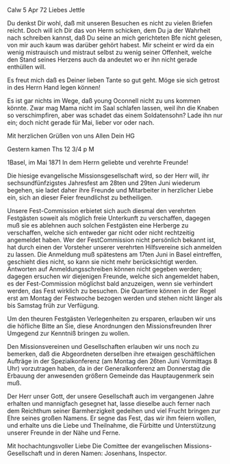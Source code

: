  Calw 5 Apr 72
Liebes Jettle

Du denkst Dir wohl, daß mit unseren Besuchen es nicht zu vielen Briefen reicht. Doch will ich Dir das von Herm schicken, dem Du ja der Wahrheit nach schreiben kannst, daß Du seine an mich gerichteten Bfe nicht gelesen, von mir auch kaum was darüber gehört habest. Mir scheint er wird da ein wenig mistrauisch und mistraut selbst zu wenig seiner Offenheit, welche den Stand seines Herzens auch da andeutet wo er ihn nicht gerade enthüllen will.

Es freut mich daß es Deiner lieben Tante so gut geht. Möge sie sich getrost in des Herrn Hand legen können!

Es ist gar nichts im Wege, daß young Oconnell nicht zu uns kommen könnte. Zwar mag Mama nicht im Saal schlafen lassen, weil ihn die Knaben so verschimpfiren, aber was schadet das einem Soldatensohn? Lade ihn nur ein; doch nicht gerade für Mai, lieber vor oder nach.

Mit herzlichen Grüßen von uns Allen
 Dein HG

Gestern kamen Ths 12 3/4 p M


 1Basel, im Mai 1871
In dem Herrn geliebte und verehrte Freunde!

Die hiesige evangelische Missionsgesellschaft wird, so der Herr will, ihr sechsundfünfzigstes Jahresfest am 28ten und 29ten Juni wiederum begehen, sie ladet daher ihre Freunde und Mitarbeiter in herzlicher Liebe ein, sich an dieser Feier freundlichst zu betheiligen.

Unsere Fest-Commission erbietet sich auch diesmal den verehrten Festgästen soweit als möglich freie Unterkunft zu verschaffen, dagegen muß sie es ablehnen auch solchen Festgästen eine Herberge zu verschaffen, welche sich entweder gar nicht oder nicht rechtzeitig angemeldet haben. Wer der FestCommission nicht persönlich bekannt ist, hat durch einen der Vorsteher unserer verehrten Hilfsvereine sich anmelden zu lassen. Die Anmeldung muß spätestens am 17ten Juni in Basel eintreffen, geschieht dies nicht, so kann sie nicht mehr berücksichtigt werden. Antworten auf Anmeldungsschreiben können nicht gegeben werden; dagegen ersuchen wir diejenigen Freunde, welche sich angemeldet haben, es der Fest-Commission möglichst bald anzuzeigen, wenn sie verhindert werden, das Fest wirklich zu besuchen. Die Quartiere können in der Regel erst am Montag der Festwoche bezogen werden und stehen nicht länger als bis Samstag früh zur Verfügung.

Um den theuren Festgästen Verlegenheiten zu ersparen, erlauben wir uns die höfliche Bitte an Sie, diese Anordnungen den Missionsfreunden Ihrer Umgegend zur Kenntniß bringen zu wollen.

Den Missionsvereinen und Gesellschaften erlauben wir uns noch zu bemerken, daß die Abgeordneten derselben ihre etwaigen geschäftlichen Aufträge in der Spezialkonferenz (am Montag den 26ten Juni Vormittags 8 Uhr) vorzutragen haben, da in der Generalkonferenz am Donnerstag die Erbauung der anwesenden größern Gemeinde das Hauptaugenmerk sein muß.

Der Herr unser Gott, der unsere Gesellschaft auch im vergangenen Jahre erhalten und mannigfach gesegnet hat, lasse dieselbe auch ferner nach dem Reichthum seiner Barmherzigkeit gedeihen und viel Frucht bringen zur Ehre seines großen Namens. Er segne das Fest, das wir ihm feiern wollen, und erhalte uns die Liebe und Theilnahme, die Fürbitte und Unterstützung unserer Freunde in der Nähe und Ferne.

 Mit hochachtungsvoller Liebe
 Die Comittee der evangelischen Missions-Gesellschaft
 und in deren Namen:
 Josenhans, Inspector.
